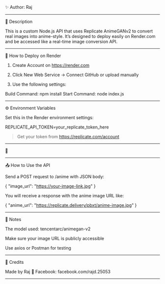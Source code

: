 ✨ Author: Raj


---

🚀 Description

This is a custom Node.js API that uses Replicate AnimeGANv2 to convert real images into anime-style.
It’s designed to deploy easily on Render.com and be accessed like a real-time image conversion API.


---

🔧 How to Deploy on Render

1. Create Account on https://render.com


2. Click New Web Service → Connect GitHub or upload manually


3. Use the following settings:



Build Command:   npm install
Start Command:   node index.js


---

⚙️ Environment Variables

Set this in the Render environment settings:

REPLICATE_API_TOKEN=your_replicate_token_here

> Get your token from https://replicate.com/account




---
🙂

---

📤 How to Use the API

Send a POST request to /anime with JSON body:

{
  "image_url": "https://your-image-link.jpg"
}

You will receive a response with the anime image URL like:

{
  "anime_url": "https://replicate.delivery/pbxt/anime-image.jpg"
}


---

📌 Notes

The model used: tencentarc/animegan-v2

Make sure your image URL is publicly accessible

Use axios or Postman for testing



---

🔗 Credits

Made by Raj
📘 Facebook: facebook.com/rajd.25053


---
